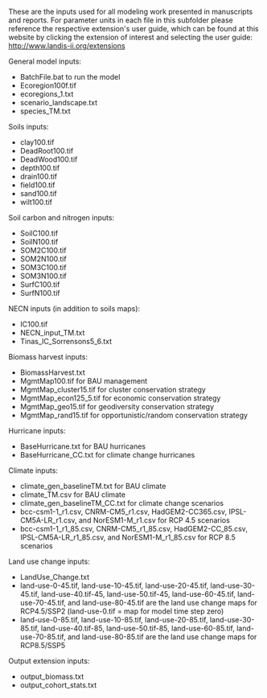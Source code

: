 These are the inputs used for all modeling work presented in manuscripts and reports. For parameter units in each file in this subfolder please reference the respective 
extension's user guide, which can be found at this website by clicking the extension of interest and selecting the user guide: http://www.landis-ii.org/extensions

General model inputs:
* BatchFile.bat to run the model
* Ecoregion100f.tif
* ecoregions_1.txt
* scenario_landscape.txt
* species_TM.txt

Soils inputs:
* clay100.tif
* DeadRoot100.tif
* DeadWood100.tif
* depth100.tif
* drain100.tif
* field100.tif
* sand100.tif
* wilt100.tif

Soil carbon and nitrogen inputs:
* SoilC100.tif
* SoilN100.tif
* SOM2C100.tif
* SOM2N100.tif
* SOM3C100.tif
* SOM3N100.tif
* SurfC100.tif
* SurfN100.tif

NECN inputs (in addition to soils maps):
* IC100.tif
* NECN_input_TM.txt
* Tinas_IC_Sorrensons5_6.txt

Biomass harvest inputs:
* BiomassHarvest.txt
* MgmtMap100.tif for BAU management
* MgmtMap_cluster15.tif for cluster conservation strategy
* MgmtMap_econ125_5.tif for economic conservation strategy
* MgmtMap_geo15.tif for geodiversity conservation strategy
* MgmtMap_rand15.tif for opportunistic/random conservation strategy

Hurricane inputs:
* BaseHurricane.txt for BAU hurricanes
* BaseHurricane_CC.txt for climate change hurricanes

Climate inputs:
* climate_gen_baselineTM.txt for BAU climate
* climate_TM.csv for BAU climate
* climate_gen_baselineTM_CC.txt for climate change scenarios
* bcc-csm1-1_r1.csv,  CNRM-CM5_r1.csv, HadGEM2-CC365.csv, IPSL-CM5A-LR_r1.csv, and NorESM1-M_r1.csv for RCP 4.5 scenarios
* bcc-csm1-1_r1_85.csv,  CNRM-CM5_r1_85.csv, HadGEM2-CC_85.csv, IPSL-CM5A-LR_r1_85.csv, and NorESM1-M_r1_85.csv for RCP 8.5 scenarios

Land use change inputs:
* LandUse_Change.txt
* land-use-0-45.tif, land-use-10-45.tif, land-use-20-45.tif, land-use-30-45.tif, land-use-40.tif-45, land-use-50.tif-45, land-use-60-45.tif, land-use-70-45.tif, and
land-use-80-45.tif are the land use change maps for RCP4.5/SSP2 (land-use-0.tif = map for model time step zero)
* land-use-0-85.tif, land-use-10-85.tif, land-use-20-85.tif, land-use-30-85.tif, land-use-40.tif-85, land-use-50.tif-85, land-use-60-85.tif, land-use-70-85.tif, and
land-use-80-85.tif are the land use change maps for RCP8.5/SSP5

Output extension inputs:
* output_biomass.txt
* output_cohort_stats.txt

